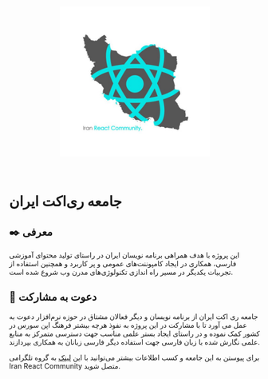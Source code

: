 <p align="center">
    <a href="https://farsi.dev" target="_blank">
        <img
            src="https://github.com/iran-react-community/.github/blob/main/docs/images/iran-react-community.jpg?raw=true"
            width="300"
        >
    </a>
</p>

&#x202b; 
# جامعه ری‌اکت ایران

## :black_nib: معرفی
این پروژه با هدف همراهی برنامه نویسان ایران در راستای تولید محتوای آموزشی فارسی، همکاری در ایجاد کامپوننت‌های عمومی و پر کاربرد و همچنین استفاده از تجربیات یکدیگر در مسیر راه اندازی تکنولوژی‌های مدرن وب شروع شده است.

## :raised_hands: دعوت به مشارکت
جامعه ری اکت ایران از  برنامه نویسان و دیگر فعالان مشتاق در حوزه نرم‌افزار دعوت به عمل می آورد تا با مشارکت در این پروژه به نفوذ هرچه بیشتر فرهنگ اپن سورس در کشور کمک نموده و در راستای ایجاد بستر علمی مناسب جهت دسترسی متمرکز به منابع علمی نگارش شده با زبان فارسی جهت استفاده دیگر فارسی زبانان به همکاری بپردازند.

برای پیوستن به این جامعه و کسب اطلاعات بیشتر می‌توانید با این [لینک](https://t.me/iran_react_community) به گروه تلگرامی Iran React Community متصل شوید.
